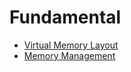 # Fundamental

- [Virtual Memory Layout](./memory_layout.md)
- [Memory Management](./memory_management.md)
